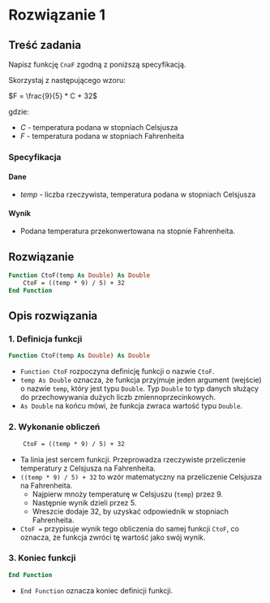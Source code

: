# Rozwiązanie 1

## Treść zadania

Napisz funkcję `CnaF` zgodną z poniższą specyfikacją.

Skorzystaj z następującego wzoru:

$F = \frac{9}{5} * C + 32$

gdzie:

* $C$ - temperatura podana w stopniach Celsjusza
* $F$ - temperatura podana w stopniach Fahrenheita

### Specyfikacja

#### Dane

* $temp$ - liczba rzeczywista, temperatura podana w stopniach Celsjusza

#### Wynik

* Podana temperatura przekonwertowana na stopnie Fahrenheita.

## Rozwiązanie

```vb
Function CtoF(temp As Double) As Double
    CtoF = ((temp * 9) / 5) + 32
End Function
```

## Opis rozwiązania

### 1. Definicja funkcji

```vb
Function CtoF(temp As Double) As Double
```

- `Function CtoF` rozpoczyna definicję funkcji o nazwie `CtoF`.
- `temp As Double` oznacza, że funkcja przyjmuje jeden argument (wejście) o nazwie `temp`, który jest typu `Double`. Typ `Double` to typ danych służący do przechowywania dużych liczb zmiennoprzecinkowych.
- `As Double` na końcu mówi, że funkcja zwraca wartość typu `Double`.

### 2. Wykonanie obliczeń

```vb
    CtoF = ((temp * 9) / 5) + 32
```

- Ta linia jest sercem funkcji. Przeprowadza rzeczywiste przeliczenie temperatury z Celsjusza na Fahrenheita.
- `((temp * 9) / 5) + 32` to wzór matematyczny na przeliczenie Celsjusza na Fahrenheita.
  - Najpierw mnoży temperaturę w Celsjuszu (`temp`) przez 9.
  - Następnie wynik dzieli przez 5.
  - Wreszcie dodaje 32, by uzyskać odpowiednik w stopniach Fahrenheita.
- `CtoF =` przypisuje wynik tego obliczenia do samej funkcji `CtoF`, co oznacza, że funkcja zwróci tę wartość jako swój wynik.

### 3. Koniec funkcji

```vb
End Function
```

- `End Function` oznacza koniec definicji funkcji.
